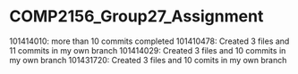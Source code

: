 # COMP2156_Group27_Assignment
101414010: more than 10 commits completed
101410478: Created 3 files and 11 commits in my own branch
101414029: Created 3 files and 10 commits in my own branch
101431720: Created 3 files and 10 comits in my own branch
